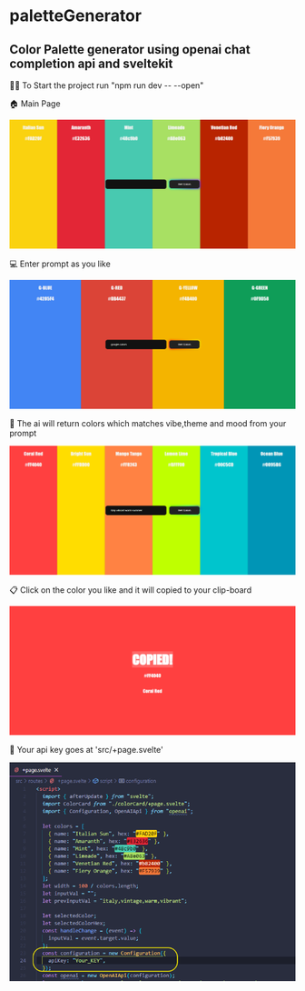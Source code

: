 # paletteGenerator
<h2> Color Palette generator using openai chat completion api and sveltekit</h2>
<p></p>
<p> 🏃‍♂️ To Start the project run "npm run dev -- --open" </p>
<p></p>
<p> 🏠 Main Page </p>
<img src="/img/screencapture-localhost-5173-2023-07-04-15_44_35.png" alt="homepage">
<p></p>
<p> 💻 Enter prompt as you like </p>
<img src="/img/screencapture-localhost-5173-2023-07-04-15_44_57.png" alt="homepage">
<p></p>
<p> 🎨 The ai will return colors which matches vibe,theme and mood from your prompt </p>
<img src="/img/screencapture-localhost-5173-2023-07-04-15_33_30.png" alt="homepage">
<p></p>
<p> 📋 Click on the color you like and it will copied to your clip-board </p>
<img src="/img/screencapture-localhost-5173-2023-07-04-15_33_44.png" alt="homepage">
<p></p>
<p> 🔑 Your api key goes at 'src/+page.svelte' </p>
<img src="/img/tempsnip.png" alt="homepage">
